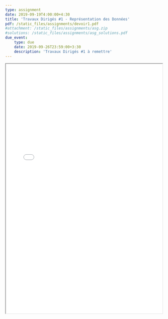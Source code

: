 ```yaml
---
type: assignment
date: 2019-09-19T4:00:00+4:30
title: 'Travaux Dirigés #1 - Représentation des Données'
pdf: /static_files/assignments/devoir1.pdf
#attachment: /static_files/assignments/asg.zip
#solutions: /static_files/assignments/asg_solutions.pdf
due_event: 
    type: due
    date: 2019-09-26T23:59:00+3:30
    description: 'Travaux Dirigés #1 à remettre'
---
```

<iframe src="{{ page.pdf | prepend: site.baseurl | prepend : site.url}}" width="100%" height="800em"></iframe>
